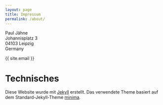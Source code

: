 ```yaml
---
layout: page
title: Impressum
permalink: /about/
---
```


Paul Jähne  
Johannisplatz 3  
04103 Leipzig  
Germany

<p>
  {{ site.email }}
</p>

# Technisches

Diese Website wurde mit [Jekyll](http://jekyllrb.com) erstellt. Das verwendete Theme basiert auf dem Standard-Jekyll-Theme [minima](https://github.com/jekyll/minima/).
